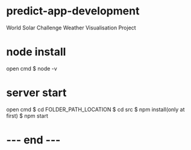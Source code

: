 # predict-app-development
World Solar Challenge Weather Visualisation Project
# node install
open cmd
$ node -v

# server start
open cmd 
$ cd FOLDER_PATH_LOCATION
$ cd src
$ npm install(only at first)
$ npm start

# --- end ---

